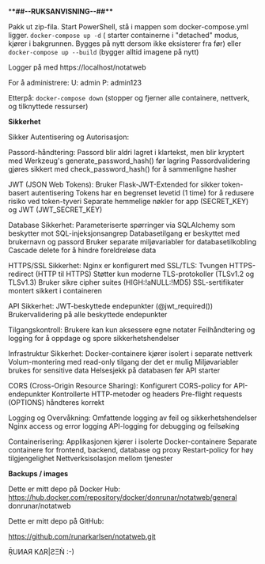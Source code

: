 \***\*##--RUKSANVISNING--##\*\***

Pakk ut zip-fila.
Start PowerShell, stå i mappen som docker-compose.yml ligger.
`docker-compose up -d` ( starter containerne i "detached" modus, kjører i bakgrunnen. Bygges på nytt dersom ikke eksisterer fra før)
eller
`docker-compose up --build` (bygger alltid imagene på nytt)

Logger på med https://localhost/notatweb

For å administrere:
U: admin
P: admin123

Etterpå:
`docker-compose down` (stopper og fjerner alle containere, nettverk, og tilknyttede ressurser)

**Sikkerhet**

Sikker Autentisering og Autorisasjon:

Passord-håndtering:
Passord blir aldri lagret i klartekst, men blir kryptert med Werkzeug's generate_password_hash() før lagring
Passordvalidering gjøres sikkert med check_password_hash() for å sammenligne hasher

JWT (JSON Web Tokens):
Bruker Flask-JWT-Extended for sikker token-basert autentisering
Tokens har en begrenset levetid (1 time) for å redusere risiko ved token-tyveri
Separate hemmelige nøkler for app (SECRET_KEY) og JWT (JWT_SECRET_KEY)

Database Sikkerhet:
Parameteriserte spørringer via SQLAlchemy som beskytter mot SQL-injeksjonsangrep
Databasetilgang er beskyttet med brukernavn og passord
Bruker separate miljøvariabler for databasetilkobling
Cascade delete for å hindre foreldreløse data

HTTPS/SSL Sikkerhet:
Nginx er konfigurert med SSL/TLS:
Tvungen HTTPS-redirect (HTTP til HTTPS)
Støtter kun moderne TLS-protokoller (TLSv1.2 og TLSv1.3)
Bruker sikre cipher suites (HIGH:!aNULL:!MD5)
SSL-sertifikater montert sikkert i containeren

API Sikkerhet:
JWT-beskyttede endepunkter (@jwt_required())
Brukervalidering på alle beskyttede endepunkter

Tilgangskontroll: Brukere kan kun aksessere egne notater
Feilhåndtering og logging for å oppdage og spore sikkerhetshendelser

Infrastruktur Sikkerhet:
Docker-containere kjører isolert i separate nettverk
Volum-montering med read-only tilgang der det er mulig
Miljøvariabler brukes for sensitive data
Helsesjekk på databasen før API starter

CORS (Cross-Origin Resource Sharing):
Konfigurert CORS-policy for API-endepunkter
Kontrollerte HTTP-metoder og headers
Pre-flight requests (OPTIONS) håndteres korrekt

Logging og Overvåkning:
Omfattende logging av feil og sikkerhetshendelser
Nginx access og error logging
API-logging for debugging og feilsøking

Containerisering:
Applikasjonen kjører i isolerte Docker-containere
Separate containere for frontend, backend, database og proxy
Restart-policy for høy tilgjengelighet
Nettverksisolasjon mellom tjenester

**Backups / images**

Dette er mitt depo på Docker Hub:
https://hub.docker.com/repository/docker/donrunar/notatweb/general
donrunar/notatweb

Dette er mitt depo på GitHub:

https://github.com/runarkarlsen/notatweb.git

ṜUͶAЯ KΔR|ƧΞǸ :-)
